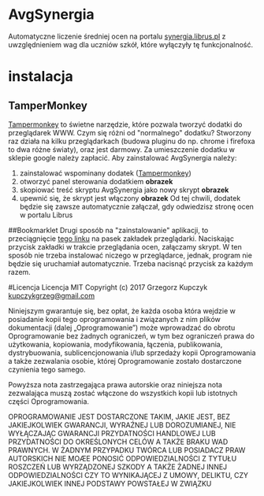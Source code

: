# AvgSynergia
Automatyczne liczenie średniej ocen na portalu [synergia.librus.pl](https://synergia.librus.pl) z uwzględnieniem wag dla uczniów szkół, które wyłączyły tę funkcjonalność.


# instalacja
## TamperMonkey
   [Tampermonkey](https://tampermonkey.net/) to świetne narzędzie, które pozwala tworzyć dodatki do przeglądarek WWW. Czym się różni od "normalnego" dodatku? Stworzony raz działa na kilku przeglądarkach (budowa pluginu do np. chrome i firefoxa to dwa różne światy), oraz jest darmowy. Za umieszczenie dodatku w sklepie google należy zapłacić.
   Aby zainstalować AvgSynergia należy:
   

 1. zainstalować wspominany dodatek ([Tampermonkey](https://tampermonkey.net/))
 2. otworzyć panel sterowania dodatkiem **obrazek**
 3. skopiować treść skryptu AvgSynergia jako nowy skrypt **obrazek**
 4. upewnić się, że skrypt jest włączony **obrazek**
Od tej chwili, dodatek będzie się zawsze automatycznie załączał, gdy odwiedzisz stronę ocen w portalu Librus

##Bookmarklet
Drugi sposób na "zainstalowanie" aplikacji, to przeciągnięcie [tego linku](javascript:void()) na pasek zakładek przeglądarki. Naciskając przycisk zakładki w trakcie przeglądania ocen, załączamy skrypt. W ten sposób nie trzeba instalować niczego w przeglądarce, jednak, program nie będzie się uruchamiał automatycznie. Trzeba nacisnąć przycisk za każdym razem.

#Licencja
Licencja MIT
Copyright (c) 2017 Grzegorz Kupczyk kupczykgrzeg@gmail.com

Niniejszym gwarantuje się, bez opłat, że każda osoba która wejdzie w posiadanie kopii tego
oprogramowania i związanych z nim plików dokumentacji (dalej „Oprogramowanie”) może
wprowadzać do obrotu Oprogramowanie bez żadnych ograniczeń, w tym bez ograniczeń
prawa do użytkowania, kopiowania, modyfikowania, łączenia, publikowania,
dystrybuowania, sublicencjonowania i/lub sprzedaży kopii Oprogramowania a także
zezwalania osobie, której Oprogramowanie zostało dostarczone czynienia tego samego.

Powyższa nota zastrzegająca prawa autorskie oraz niniejsza nota zezwalająca muszą zostać
włączone do wszystkich kopii lub istotnych części Oprogramowania.

OPROGRAMOWANIE JEST DOSTARCZONE TAKIM, JAKIE JEST, BEZ JAKIEJKOLWIEK GWARANCJI,
WYRAŹNEJ LUB DOROZUMIANEJ, NIE WYŁĄCZAJĄC GWARANCJI PRZYDATNOŚCI HANDLOWEJ LUB
PRZYDATNOŚCI DO OKREŚLONYCH CELÓW A TAKŻE BRAKU WAD PRAWNYCH. W ŻADNYM
PRZYPADKU TWÓRCA LUB POSIADACZ PRAW AUTORSKICH NIE MOÆE PONOSIĆ
ODPOWIEDZIALNOŚCI Z TYTUŁU ROSZCZEŃ LUB WYRZĄDZONEJ SZKODY A TAKŻE ŻADNEJ INNEJ
ODPOWIEDZIALNOŚCI CZY TO WYNIKAJĄCEJ Z UMOWY, DELIKTU, CZY JAKIEJKOLWIEK INNEJ
PODSTAWY POWSTAŁEJ W ZWIĄZKU 